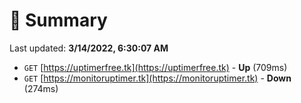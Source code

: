 # 📖 Summary
Last updated: **3/14/2022, 6:30:07 AM**

- `GET` [https://uptimerfree.tk](https://uptimerfree.tk) - **Up** (709ms)
- `GET` [https://monitoruptimer.tk](https://monitoruptimer.tk) - **Down** (274ms)
